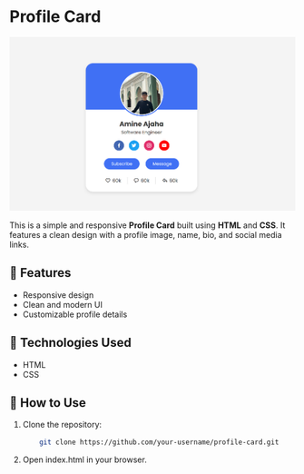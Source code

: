 # Profile Card  

![alt text](image.png)

This is a simple and responsive **Profile Card** built using **HTML** and **CSS**. It features a clean design with a profile image, name, bio, and social media links.  

## 🔹 Features  
- Responsive design  
- Clean and modern UI  
- Customizable profile details  

## 🔹 Technologies Used  
- HTML  
- CSS   

## 🔹 How to Use  
1. Clone the repository:  
    ```bash
        git clone https://github.com/your-username/profile-card.git
    ```

2. Open index.html in your browser.
